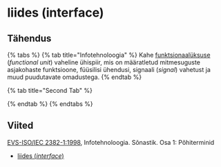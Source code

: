 # liides (interface)

## Tähendus

{% tabs %}
{% tab title="Infotehnoloogia" %}
Kahe [funktsionaalüksuse](funktsionaalueksus-functional-unit.md) (_functional unit_) vaheline ühispiir, mis on määratletud mitmesuguste asjakohaste funktsioone, füüsilisi ühendusi, signaali (_signal_) vahetust ja muud puudutavate omadustega.
{% endtab %}

{% tab title="Second Tab" %}

{% endtab %}
{% endtabs %}

## Viited

[EVS-ISO/IEC 2382-1:1998](http://www.evs.ee/tooted/evs-iso-iec-2382-1-1998), Infotehnoloogia. Sõnastik. Osa 1: Põhiterminid

* [liides (_interface_)](https://www.eki.ee/dict/its/index.cgi?Q=D0603682-6C03-1014-88DC-FC5F0DBED45A\&F=GUID\&C01=1\&C02=0\&C10=1)
